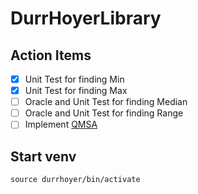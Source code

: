 # DurrHoyerLibrary

## Action Items

- [x] Unit Test for finding Min
- [x] Unit Test for finding Max
- [ ] Oracle and Unit Test for finding Median
- [ ] Oracle and Unit Test for finding Range
- [ ] Implement [QMSA](https://arxiv.org/pdf/1908.07943)

## Start venv

`source durrhoyer/bin/activate`
